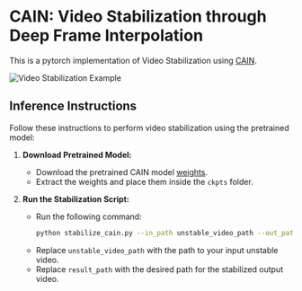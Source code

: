 # CAIN: Video Stabilization through Deep Frame Interpolation

This is a pytorch implementation of Video Stabilization using [CAIN](https://www.researchgate.net/publication/342537485_Channel_Attention_Is_All_You_Need_for_Video_Frame_Interpolation).

![Video Stabilization Example](https://github.com/btxviny/Video-Stabilization-through-Frame-Interpolation-using-CAIN/blob/main/result.gif)

## Inference Instructions

Follow these instructions to perform video stabilization using the pretrained model:

1. **Download Pretrained Model:**
   - Download the pretrained CAIN model [weights](https://drive.google.com/file/d/1GJY31u3JMGansi0glQW1YHLKpPFQqlnO/view?usp=sharing).
   - Extract the weights and place them inside the `ckpts` folder.

2. **Run the Stabilization Script:**
   - Run the following command:
     ```bash
     python stabilize_cain.py --in_path unstable_video_path --out_path result_path
     ```
   - Replace `unstable_video_path` with the path to your input unstable video.
   - Replace `result_path` with the desired path for the stabilized output video.
